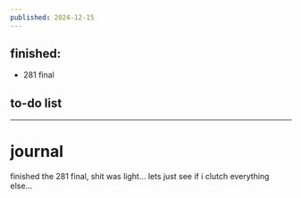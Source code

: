 ```yaml
---
published: 2024-12-15
---
```

## finished:

- 281 final

## to-do list

---
# journal

finished the 281 final, shit was light... 
lets just see if i clutch everything else...